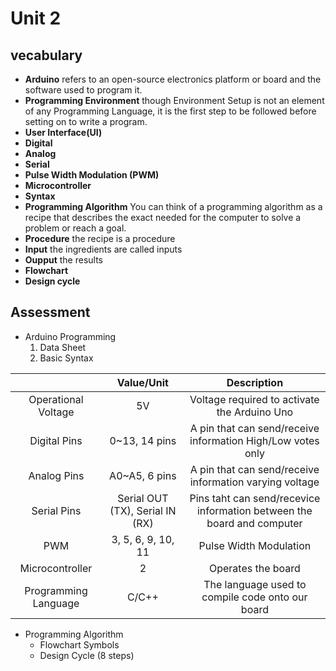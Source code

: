 # Unit 2

## vecabulary

- **Arduino** refers to an open-source electronics platform or board and the software used to program it.
- **Programming Environment** though Environment Setup is not an element of any Programming Language, it is the first step to be followed before setting on to write a program.
- **User Interface(UI)**
- **Digital** 
- **Analog**
- **Serial**
- **Pulse Width Modulation (PWM)**
- **Microcontroller**
- **Syntax**
- **Programming Algorithm** You can think of a programming algorithm as a recipe that describes the exact needed for the computer to solve a problem or reach a goal.
- **Procedure** the recipe is a procedure
- **Input** the ingredients are called inputs
- **Oupput** the results
- **Flowchart** 
- **Design cycle** 

##  Assessment

- Arduino Programming
	 1. Data Sheet
     2. Basic Syntax

|                | Value/Unit | Description 
| :-------------:| :--------:| :----------:|
|Operational Voltage | 5V | Voltage required to activate the Arduino Uno |
|Digital Pins | 0~13, 14 pins | A pin that can send/receive information High/Low votes only|
|Analog Pins|A0~A5, 6 pins|A pin that can send/receive information  varying voltage|
|Serial Pins|Serial OUT (TX), Serial IN (RX)|Pins taht can send/recevice information between the board and computer|
|PWM|3, 5, 6, 9, 10, 11|Pulse Width Modulation|
|Microcontroller|2|Operates the board|
|Programming Language|C/C++|The language used to compile code onto our board|

- Programming Algorithm
	* Flowchart Symbols
	* Design Cycle (8 steps)


